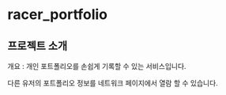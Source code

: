 # racer_portfolio

## 프로젝트 소개

개요 : 개인 포트폴리오를 손쉽게 기록할 수 있는 서비스입니다.

다른 유저의 포트폴리오 정보를 네트워크 페이지에서 열람 할 수 있습니다.
